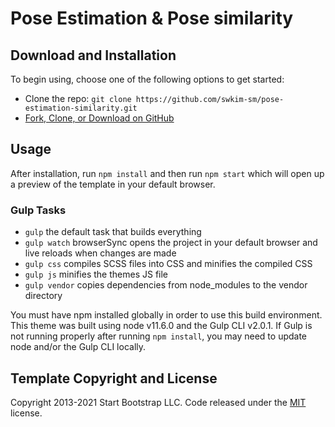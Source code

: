 # Pose Estimation & Pose similarity


## Download and Installation

To begin using, choose one of the following options to get started:

* Clone the repo: `git clone https://github.com/swkim-sm/pose-estimation-similarity.git`
* [Fork, Clone, or Download on GitHub](https://github.com/swkim-sm/pose-estimation-similarity)

## Usage

After installation, run `npm install` and then run `npm start` which will open up a preview of the template in your default browser.

### Gulp Tasks

* `gulp` the default task that builds everything
* `gulp watch` browserSync opens the project in your default browser and live reloads when changes are made
* `gulp css` compiles SCSS files into CSS and minifies the compiled CSS
* `gulp js` minifies the themes JS file
* `gulp vendor` copies dependencies from node_modules to the vendor directory

You must have npm installed globally in order to use this build environment. This theme was built using node v11.6.0 and the Gulp CLI v2.0.1. If Gulp is not running properly after running `npm install`, you may need to update node and/or the Gulp CLI locally.

## Template Copyright and License

Copyright 2013-2021 Start Bootstrap LLC. Code released under the [MIT](https://github.com/StartBootstrap/startbootstrap-resume/blob/master/LICENSE) license.
